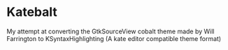 # Katebalt
My attempt at converting the GtkSourceView cobalt theme made by Will Farrington to KSyntaxHighlighting (A kate editor compatible theme format)

